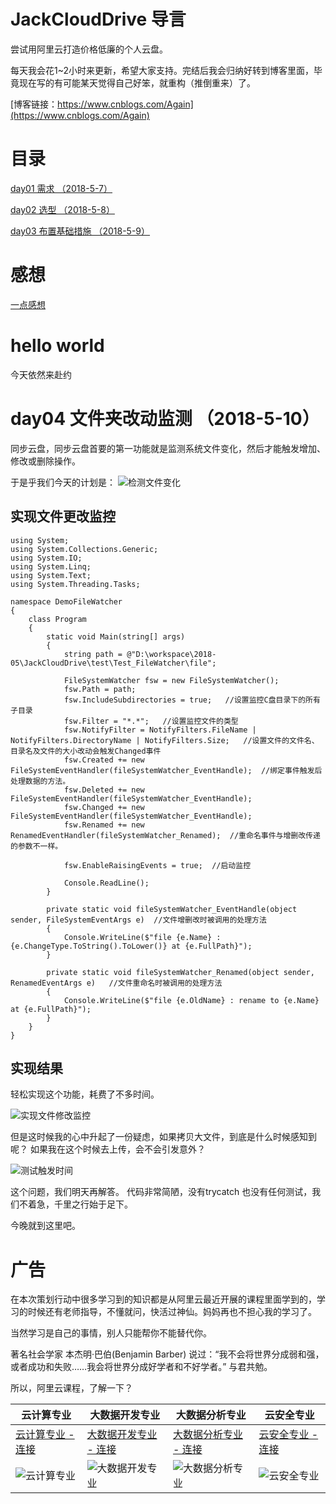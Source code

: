 # JackCloudDrive 导言
尝试用阿里云打造价格低廉的个人云盘。

每天我会花1~2小时来更新，希望大家支持。完结后我会归纳好转到博客里面，毕竟现在写的有可能某天觉得自己好笨，就重构（推倒重来）了。

[博客链接：https://www.cnblogs.com/Again](https://www.cnblogs.com/Again)

# 目录

[day01 需求 （2018-5-7）](https://github.com/jzaicn/JackCloudDrive/blob/master/doc/chapter01_requirement.md)

[day02 选型 （2018-5-8）](https://github.com/jzaicn/JackCloudDrive/blob/master/doc/chapter02_lectotype.md)

[day03 布置基础措施 （2018-5-9）](https://github.com/jzaicn/JackCloudDrive/blob/master/doc/chapter03_environment.md)

# 感想

[一点感想](https://github.com/jzaicn/JackCloudDrive/blob/master/doc/impressions/一点感想.md)

# hello world
今天依然来赴约

# day04 文件夹改动监测  （2018-5-10）

同步云盘，同步云盘首要的第一功能就是监测系统文件变化，然后才能触发增加、修改或删除操作。

于是乎我们今天的计划是：
![检测文件变化](https://github.com/jzaicn/JackCloudDrive/raw/master/doc/img/%E6%A3%80%E6%B5%8B%E6%96%87%E4%BB%B6%E5%8F%98%E5%8C%96.PNG)


## 实现文件更改监控
``` 
using System;
using System.Collections.Generic;
using System.IO;
using System.Linq;
using System.Text;
using System.Threading.Tasks;

namespace DemoFileWatcher
{
    class Program
    {
        static void Main(string[] args)
        {
            string path = @"D:\workspace\2018-05\JackCloudDrive\test\Test_FileWatcher\file";

            FileSystemWatcher fsw = new FileSystemWatcher();
            fsw.Path = path;
            fsw.IncludeSubdirectories = true;   //设置监控C盘目录下的所有子目录
            fsw.Filter = "*.*";   //设置监控文件的类型
            fsw.NotifyFilter = NotifyFilters.FileName | NotifyFilters.DirectoryName | NotifyFilters.Size;   //设置文件的文件名、目录名及文件的大小改动会触发Changed事件
            fsw.Created += new FileSystemEventHandler(fileSystemWatcher_EventHandle);  //绑定事件触发后处理数据的方法。
            fsw.Deleted += new FileSystemEventHandler(fileSystemWatcher_EventHandle);
            fsw.Changed += new FileSystemEventHandler(fileSystemWatcher_EventHandle);
            fsw.Renamed += new RenamedEventHandler(fileSystemWatcher_Renamed);  //重命名事件与增删改传递的参数不一样。

            fsw.EnableRaisingEvents = true;  //启动监控

            Console.ReadLine();
        }

        private static void fileSystemWatcher_EventHandle(object sender, FileSystemEventArgs e)  //文件增删改时被调用的处理方法
        {
            Console.WriteLine($"file {e.Name} : {e.ChangeType.ToString().ToLower()} at {e.FullPath}");
        }

        private static void fileSystemWatcher_Renamed(object sender, RenamedEventArgs e)   //文件重命名时被调用的处理方法
        {
            Console.WriteLine($"file {e.OldName} : rename to {e.Name} at {e.FullPath}");
        }
    }
}
```

## 实现结果
轻松实现这个功能，耗费了不多时间。

![实现文件修改监控](https://github.com/jzaicn/JackCloudDrive/raw/master/doc/img/%E5%AE%9E%E7%8E%B0%E6%96%87%E4%BB%B6%E4%BF%AE%E6%94%B9%E7%9B%91%E6%8E%A7.PNG)

但是这时候我的心中升起了一份疑虑，如果拷贝大文件，到底是什么时候感知到呢？
如果我在这个时候去上传，会不会引发意外？

![测试触发时间](https://github.com/jzaicn/JackCloudDrive/raw/master/doc/img/%E6%B5%8B%E8%AF%95%E8%A7%A6%E5%8F%91%E6%97%B6%E9%97%B4.PNG)


这个问题，我们明天再解答。
代码非常简陋，没有trycatch 也没有任何测试，我们不着急，千里之行始于足下。

今晚就到这里吧。






# 广告
在本次策划行动中很多学习到的知识都是从阿里云最近开展的课程里面学到的，学习的时候还有老师指导，不懂就问，快活过神仙。妈妈再也不担心我的学习了。

当然学习是自己的事情，别人只能帮你不能替代你。

著名社会学家 本杰明·巴伯(Benjamin Barber) 说过：“我不会将世界分成弱和强，或者成功和失败……我会将世界分成好学者和不好学者。” 与君共勉。

所以，阿里云课程，了解一下？

云计算专业 | 大数据开发专业 | 大数据分析专业 | 云安全专业
------------ | ------------- | ------------- | -------------
[云计算专业 - 连接](http://click.aliyun.com/m/47628) | [大数据开发专业 - 连接](http://click.aliyun.com/m/47789) | [大数据分析专业 - 连接](http://click.aliyun.com/m/47709) | [云安全专业 - 连接](http://click.aliyun.com/m/47869)
![云计算专业](https://github.com/jzaicn/JackCloudDrive/raw/master/doc/ad_img/cloud_computing.png) | ![大数据开发专业](https://github.com/jzaicn/JackCloudDrive/raw/master/doc/ad_img/big_data_develop.png) | ![大数据分析专业](https://github.com/jzaicn/JackCloudDrive/raw/master/doc/ad_img/big_data_analyze.png) | ![云安全专业](https://github.com/jzaicn/JackCloudDrive/raw/master/doc/ad_img/cloud_security.png)

